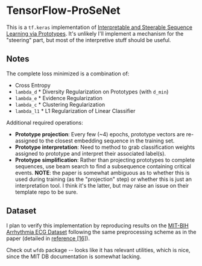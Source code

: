 # TensorFlow-ProSeNet

This is a `tf.keras` implementation of [Interpretable and Steerable Sequence Learning via Prototypes](https://arxiv.org/abs/1907.09728). It's unlikely I'll implement a mechanism for the "steering" part, but most of the interpretive stuff should be useful.

## Notes

The complete loss minimized is a combination of:

- Cross Entropy
- `lambda_d` * Diversity Regularization on Prototypes (with `d_min`)
- `lambda_e` * Evidence Regularization
- `lambda_c` * Clustering Regularization
- `lambda_l1` * L1 Regularization of Linear Classifier

Additional required operations:

- **Prototype projection**: Every few (~4) epochs, prototype vectors are re-assigned to the closest embedding sequence in the training set.
- **Prototype interpretation**: Need to method to grab classification weights assigned to prototype and interpret their associated label(s).
- **Prototype simplification**: Rather than projecting prototypes to complete sequences, use beam search to find a subsequence containing critical events. **NOTE**: the paper is somewhat ambiguous as to whether this is used during training (as the "projection" step) or whether this is just an interpretation tool. I think it's the latter, but may raise an issue on their template repo to be sure.

## Dataset

I plan to verify this implementation by reproducing results on the [MIT-BIH Arrhythmia ECG Dataset](https://physionet.org/content/mitdb/1.0.0/) following the same preprocessing scheme as in the paper (detailed in [reference [16]](https://arxiv.org/abs/1805.00794)).

Check out `wfdb` package -- looks like it has relevant utilities, which is nice, since the MIT DB documentation is somewhat lacking.
